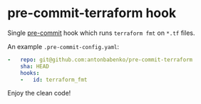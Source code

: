 # pre-commit-terraform hook

Single [pre-commit](http://pre-commit.com/) hook which runs `terraform fmt` on `*.tf` files.

An example `.pre-commit-config.yaml`:

```yaml
-   repo: git@github.com:antonbabenko/pre-commit-terraform
    sha: HEAD
    hooks:
    -   id: terraform_fmt
```

Enjoy the clean code!
